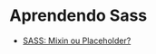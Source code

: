 # Aprendendo Sass

- [SASS: Mixin ou Placeholder?](http://tableless.com.br/sass-mixin-ou-placeholder/)
